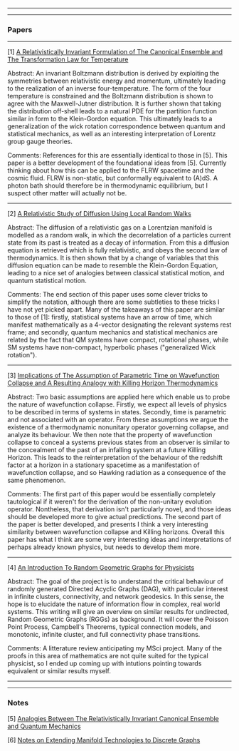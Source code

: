<html>
<body>

<hr>
<hr>

<h3>Papers</h3>
<hr>

<p> [1]
  <a href="https://iff3.github.io/RelativeInvariantThermo.pdf">A Relativistically Invariant Formulation of The Canonical Ensemble and The Transformation Law for Temperature</a> </p>
  
  <p>
  Abstract: An invariant Boltzmann distribution is derived by exploiting the symmetries between relativistic energy and momentum, ultimately leading to the realization of an inverse four-temperature. The form of the four temperature is constrained and the Boltzmann distribution is shown to agree with the Maxwell-Jutner distribution. It is further shown that taking the distribution off-shell leads to a natural PDE for the partition function similar in form to the Klein-Gordon equation. This ultimately leads to a generalization of the wick rotation correspondence between quantum and statistical mechanics, as well as an interesting interpretation of Lorentz group gauge theories. 
 </p>

  <p>
     Comments: References for this are essentially identical to those in [5]. This paper is a better development of the foundational ideas from [5]. Currently thinking about how this can be applied to the FLRW spacetime and the cosmic fluid. FLRW is non-static, but conformally equivalent to (A)dS. A photon bath should therefore be in thermodynamic equilibrium, but I suspect other matter will actually not be.
</p>
  <hr>
  
  <p> [2] <a href="https://iff3.github.io/RelativeDiffusion.pdf">A Relativistic Study of Diffusion Using Local Random Walks</a></p>
  
  <p>
    Abstract: The diffusion of a relativistic gas on a Lorentzian manifold is modelled as a random walk, in which the decorrelation of a particles current state from its past is treated as a decay of information. From this a diffusion equation is retrieved which is fully relativistic, and obeys the second law of thermodynamics. It is then shown that by a change of variables that this diffusion equation can be made to resemble the Klein-Gordon Equation, leading to a nice set of analogies between classical statistical motion, and quantum statistical motion.
</p>

<p>
Comments: The end section of this paper uses some clever tricks to simplify the notation, although there are some subtleties to these tricks I have not yet picked apart. Many of the takeaways of this paper are similar to those of [1]: firstly, statistical systems have an arrow of time, which manifest mathematically as a 4-vector designating the relevant systems rest frame; and secondly, quantum mechanics and statistical mechanics are related by the fact that QM systems have compact, rotational phases, while SM systems have non-compact, hyperbolic phases ("generalized Wick rotation").
</p>

  <hr>
  
  
  <p> [3] <a href="https://iff3.github.io/ParamTime2.pdf">Implications of The Assumption of Parametric Time on Wavefunction Collapse and A Resulting Analogy with Killing Horizon Thermodynamics</a></p>
  
  <p>
  Abstract: Two basic assumptions are applied here which enable us to probe the nature of wavefunction collapse. Firstly, we expect all levels of physics to be described in terms of systems in states. Secondly, time is parametric and not associated with an operator. From these assumptions we argue the existence of a thermodynamic nonunitary operator governing collapse, and analyze its behaviour. We then note that the property of wavefunction collapse to conceal a systems previous states from an observer is similar to the concealment of the past of an infalling system at a future Killing Horizon. This leads to the reinterpretation of the behaviour of the redshift factor at a horizon in a stationary spacetime as a manifestation of wavefunction collapse, and so Hawking radiation as a consequence of the same phenomenon.
</p>

<p>
  Comments: The first part of this paper would be essentially completely tautological if it weren't for the derivation of the non-unitary evolution operator. Nontheless, that derivation isn't particularly novel, and those ideas should be developed more to give actual predictions. The second part of the paper is better developed, and presents I think a very interesting similarity between wavefunction collapse and Killing horizons. Overall this paper has what I think are some very interesting ideas and interpretations of perhaps already known physics, but needs to develop them more.
  </p>
  <hr>
  
  <p> [4] <a href="https://iff3.github.io/RGGforPhys.pdf">An Introduction To Random Geometric Graphs for Physicists</a>


<p>Abstract: The goal of the project is to understand the critical behaviour of randomly generated Directed Acyclic Graphs (DAG), with particular interest in infinite clusters, connectivity, and network geodesics. In this sense, the hope is to elucidate the nature of information flow in complex, real world systems. This writing will give an overview on similar results for undirected, Random Geometric Graphs (RGGs) as background. It will cover the Poisson Point Process, Campbell's Theorems, typical connection models, and monotonic, infinite cluster, and full connectivity phase transitions.</p>

<p>Comments: A litterature review anticipating my MSci project. Many of the proofs in this area of mathematics are not quite suited for the typical physicist, so I ended up coming up with intutions pointing towards equivalent or similar results myself.</p>
<hr>
<hr>
<h3>Notes</h3>
  <p> [5] <a href="https://arxiv.org/pdf/2007.03772.pdf">Analogies Between The Relativistically Invariant Canonical Ensemble and Quantum Mechanics</a>
  <p> [6] <a href="">Notes on Extending Manifold Technologies to Discrete Graphs</a></p>
  
  
  
 
